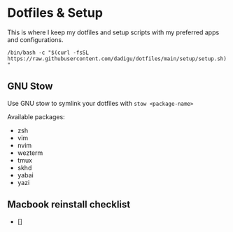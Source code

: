 # Dotfiles & Setup

This is where I keep my dotfiles and setup scripts with my preferred apps and configurations.

```/bin/bash -c "$(curl -fsSL https://raw.githubusercontent.com/dadigu/dotfiles/main/setup/setup.sh)"```

## GNU Stow

Use GNU stow to symlink your dotfiles with `stow <package-name>`

Available packages:
- zsh
- vim
- nvim
- wezterm
- tmux
- skhd
- yabai
- yazi

## Macbook reinstall checklist

- [] 
